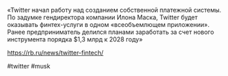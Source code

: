 
«Twitter начал работу над созданием собственной платежной системы. По задумке гендиректора компании Илона Маска, Twitter будет оказывать финтех-услуги в одном «всеобъемлющем приложении».
Ранее предприниматель делился планами заработать за счет нового инструмента порядка $1,3 млрд к 2028 году»

https://rb.ru/news/twitter-fintech/

#twitter #musk 
